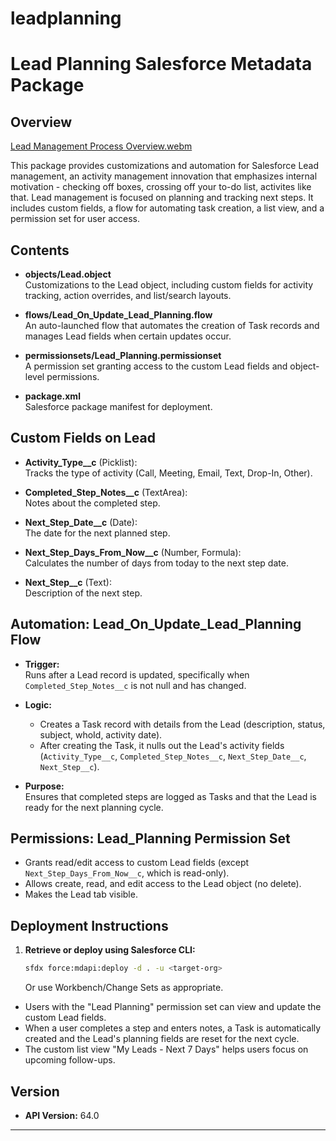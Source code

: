 # leadplanning

# Lead Planning Salesforce Metadata Package

## Overview

[Lead Management Process Overview.webm](https://github.com/user-attachments/assets/999cbebf-fcc1-44bf-90a6-233bea986659)


This package provides customizations and automation for Salesforce Lead management, an activity management innovation that emphasizes internal motivation - checking off boxes, crossing off your to-do list, activites like that. Lead management is focused on planning and tracking next steps. It includes custom fields, a flow for automating task creation, a list view, and a permission set for user access.

## Contents

- **objects/Lead.object**  
  Customizations to the Lead object, including custom fields for activity tracking, action overrides, and list/search layouts.

- **flows/Lead_On_Update_Lead_Planning.flow**  
  An auto-launched flow that automates the creation of Task records and manages Lead fields when certain updates occur.

- **permissionsets/Lead_Planning.permissionset**  
  A permission set granting access to the custom Lead fields and object-level permissions.

- **package.xml**  
  Salesforce package manifest for deployment.

## Custom Fields on Lead

- **Activity_Type__c** (Picklist):  
  Tracks the type of activity (Call, Meeting, Email, Text, Drop-In, Other).

- **Completed_Step_Notes__c** (TextArea):  
  Notes about the completed step.

- **Next_Step_Date__c** (Date):  
  The date for the next planned step.

- **Next_Step_Days_From_Now__c** (Number, Formula):  
  Calculates the number of days from today to the next step date.

- **Next_Step__c** (Text):  
  Description of the next step.

## Automation: Lead_On_Update_Lead_Planning Flow

- **Trigger:**  
  Runs after a Lead record is updated, specifically when `Completed_Step_Notes__c` is not null and has changed.

- **Logic:**  
  - Creates a Task record with details from the Lead (description, status, subject, whoId, activity date).
  - After creating the Task, it nulls out the Lead's activity fields (`Activity_Type__c`, `Completed_Step_Notes__c`, `Next_Step_Date__c`, `Next_Step__c`).

- **Purpose:**  
  Ensures that completed steps are logged as Tasks and that the Lead is ready for the next planning cycle.

## Permissions: Lead_Planning Permission Set

- Grants read/edit access to custom Lead fields (except `Next_Step_Days_From_Now__c`, which is read-only).
- Allows create, read, and edit access to the Lead object (no delete).
- Makes the Lead tab visible.

## Deployment Instructions

1. **Retrieve or deploy using Salesforce CLI:**
   ```sh
   sfdx force:mdapi:deploy -d . -u <target-org>
   ```
   Or use Workbench/Change Sets as appropriate.
 

- Users with the "Lead Planning" permission set can view and update the custom Lead fields.
- When a user completes a step and enters notes, a Task is automatically created and the Lead's planning fields are reset for the next cycle.
- The custom list view "My Leads - Next 7 Days" helps users focus on upcoming follow-ups.

## Version

- **API Version:** 64.0

---
